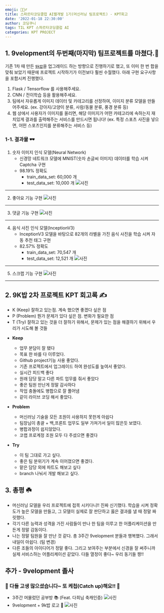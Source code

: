 ```yaml
---
emoji: 🙋🏻‍♂️
title: 스파르타코딩클럽 AI웹개발 1기(머신러닝 팀프로젝트) - KPT회고
date: '2022-01-18 22:30:00'
author: 코딩쿠니
tags: TIL KPT 스파르타코딩클럽 AI
categories: KPT PROJECT
---
```


## 1. 9velopment의 두번째(마지막) 팀프로젝트를 마쳤다.🥺
기존 1차 때 만든 [`9k밥`](https://github.com/joong8812/9kbab)을 업그레이드 하는 방향으로 진행하기로 했고, 또 이미 한 번 합을 맞춰 보았기 때문에 프로젝트 시작하기가 이전보다 훨씬 수월했다. 아래 구현 요구사항을 포함시켜 진행했다.
1. Flask / Tensorflow 를 사용해주세요.
2. CNN / 전이학습 등을 활용해주세요.
3. 팀에서 자유롭게 이미지 데이터 및 카테고리를 선정하여, 이미지 분류 모델을 만들어주세요. (ex. 강아지/고양이 분류, 사람/동물 분류, 풍경 분류 등)
4. 웹 상에서 사용자가 이미지를 올리면, 해당 이미지가 어떤 카테고리에 속하는지 재치있게 결과를 출력해주는 서비스를 만드시면 됩니다! (ex. 특정 스포츠 사진을 넣으면, 어떤 스포츠인지를 분류해주는 서비스 등)

### 1-1. 결과물 🕶
1. 숫자 이미지 인식 모델(Neural Network)
   - 신경망 네트워크 모델에 MNIST(숫자 손글씨 이미지) 데이터를 학습 시켜 Captcha 구현   
   - 98.19% 정확도
     - train_data_set: 60,000 개
     - test_data_set: 10,000 개
![사진](./captcha.gif)   
___
2. 좋아요 기능 구현
![사진](./like.gif)   
___
3. 댓글 기능 구현
![사진](./comment.gif)   
___
4. 음식 사진 인식 모델(InceptionV3)
    - InceptionV3 모델을 바탕으로 82개의 라벨을 가진 음식 사진을 학습 시켜 자동 추천 태그 구현
    - 82.57% 정확도
      - train_data_set: 70,547 개
      - test_data_set: 12,521 개
![사진](./auto-recommend-tag.gif)   
___
5. 스크랩 기능 구현
![사진](./scrap.gif)   
___
## 2. 9K밥 2차 프로젝트 KPT 회고록 ✍️
* K (Keep) 잘하고 있는점. 계속 했으면 좋겠다 싶은 점
* P (Problem) 뭔가 문제가 있다 싶은 점. 변화가 필요한 점
* T (Try) 잘하고 있는 것을 더 잘하기 위해서, 문제가 있는 점을 해결하기 위해서 우리가 시도해 볼 것들

- **Keep**
    * 업무 분담이 잘 됐다
    * 목표 한 바를 다 이루었다.
    * Github project기능 사용 좋았다.
    * 기존 프로젝트에서 업그레이드 하여 완성도를 높여서 좋았다.
    * 실시간 피드백 좋다
    * 원래 담당 말고 다른 파트 업무를 줘서 좋았다
    * 좋은 팀원 만난게 정말 감사하다
    * 작업 충돌에도 병합으로 잘 풀어냄
    * 같이 라이브 코딩 해서 좋았다.

- **Problem**
    * 머신러닝 기술을 모든 조원이 사용하지 못한게 아쉽다 
    * 팀장님이 총괄 + 백,프론트 업무도 일부 가져가서 일이 많은듯 보였다.
    * 병합과정이 쉽지않았다.
    * 코랩 프로계정 조원 모두 다 주셨으면 좋겠다

- **Try**
    * 이 팀 그대로 가고 싶다.
    * 좋은 팀 분위기가 계속 이어졌으면 좋겠다.
    * 맡은 담당 외에 파트도 해보고 싶다
    * branch 나눠서 개발 해보고 싶다.

## 3. 총평 ☘️
* 머신러닝 모델을 우리 프로젝트에 접목 시키다니!! 진짜 신기했다. 학습을 시켜 정확도가 높은 모델을 만들고, 그 모델이 실제로 잘 판단하고 옳은 결과를 낼 때 정말 짜릿했다.
* 각기 다른 능력과 성격을 가진 사람들이 만나 한 팀을 이루고 한 어플리케이션을 만든게 정말 감동이다.
* 나는 정말 팀원을 잘 만난 것 같다. 총 3주간 9velopment 분들과 행복했다. 그래서 내일이 아쉽다. (팀 변경)
* 다른 조들의 아이디어가 정말 좋다. 그리고 보여주는 부분에서 신경을 잘 써주니까 실제 서비스하는 어플리케이션 같았다. 다들 열정이 좋다~ 우리 동기들 짱!!

## 추가 - 9velopment 졸사
### 👋 다들 고생 많으셨습니다~ 또 케첩(Catch up)해요!! 👋
* 3주간 머물렀던 공부방 📚 (Feat. 다희님 축캐인증)
![사진](./9velopment_graduation1.png)
* 9velopment + 9k밥 로고 🍲
![사진](./9velopment_graduation2.png)
```toc
```